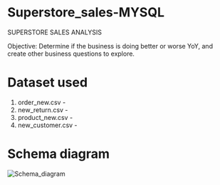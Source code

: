 # Superstore_sales-MYSQL

SUPERSTORE SALES ANALYSIS

Objective: Determine if the business is doing better or worse YoY, 
and create other business questions to explore.

# Dataset used
1. order_new.csv -
2. new_return.csv -
3. product_new.csv -
4. new_customer.csv -

# Schema diagram
![Schema_diagram](https://github.com/Chetan0904/Superstore_sales-MYSQL/assets/137276849/cfd86777-fe1e-4e8f-916b-275989fdbac2)
